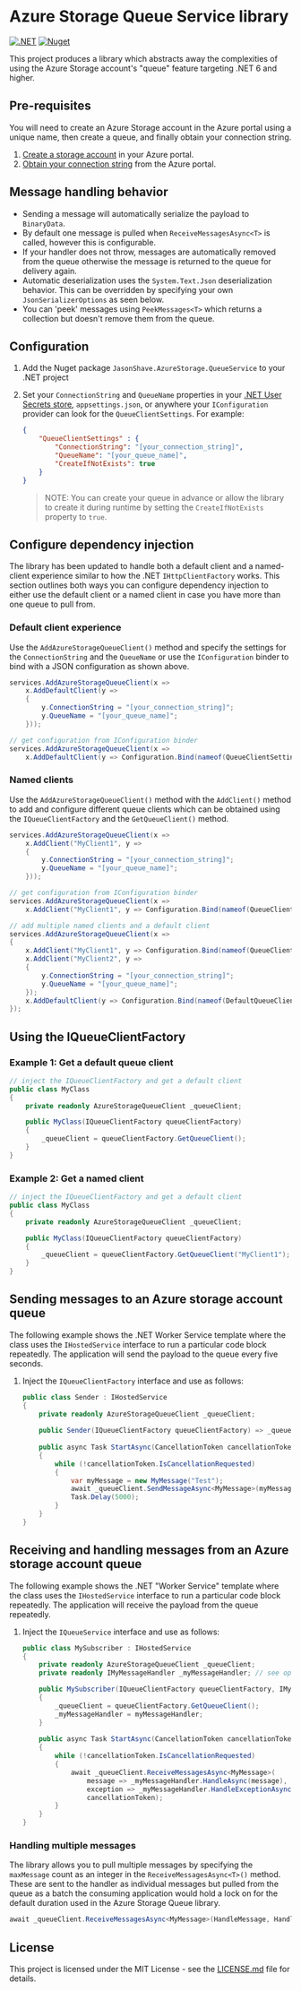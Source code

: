 # Azure Storage Queue Service library

[![.NET](https://github.com/jasonshave/JasonShave.AzureStorage.QueueService/actions/workflows/dotnet.yml/badge.svg)](https://github.com/jasonshave/JasonShave.AzureStorage.QueueService/actions/workflows/dotnet.yml)
[![Nuget](https://github.com/jasonshave/JasonShave.AzureStorage.QueueService/actions/workflows/nuget.yml/badge.svg)](https://github.com/jasonshave/JasonShave.AzureStorage.QueueService/actions/workflows/nuget.yml)

This project produces a library which abstracts away the complexities of using the Azure Storage account's "queue" feature targeting .NET 6 and higher.

## Pre-requisites

You will need to create an Azure Storage account in the Azure portal using a unique name, then create a queue, and finally obtain your connection string.

1. [Create a storage account](https://docs.microsoft.com/en-us/azure/storage/common/storage-account-create?tabs=azure-portal) in your Azure portal.
2. [Obtain your connection string](https://docs.microsoft.com/en-us/azure/storage/common/storage-account-keys-manage?tabs=azure-portal) from the Azure portal.

## Message handling behavior

- Sending a message will automatically serialize the payload to `BinaryData`.
- By default one message is pulled when `ReceiveMessagesAsync<T>` is called, however this is configurable.
- If your handler does not throw, messages are automatically removed from the queue otherwise the message is returned to the queue for delivery again.
- Automatic deserialization uses the `System.Text.Json` deserialization behavior. This can be overridden by specifying your own `JsonSerializerOptions` as seen below.
- You can 'peek' messages using `PeekMessages<T>` which returns a collection but doesn't remove them from the queue.

## Configuration

1. Add the Nuget package `JasonShave.AzureStorage.QueueService` to your .NET project
2. Set your `ConnectionString` and `QueueName` properties in your [.NET User Secrets store](https://docs.microsoft.com/en-us/aspnet/core/security/app-secrets?view=aspnetcore-6.0&tabs=windows), `appsettings.json`, or anywhere your `IConfiguration` provider can look for the `QueueClientSettings`. For example:

    ```json
    {
        "QueueClientSettings" : {
            "ConnectionString": "[your_connection_string]",
            "QueueName": "[your_queue_name]",
            "CreateIfNotExists": true
        }
    }
    ```

    >NOTE: You can create your queue in advance or allow the library to create it during runtime by setting the `CreateIfNotExists` property to `true`.

## Configure dependency injection

The library has been updated to handle both a default client and a named-client experience similar to how the .NET `IHttpClientFactory` works. This section outlines both ways you can configure dependency injection to either use the default client or a named client in case you have more than one queue to pull from.

### Default client experience

Use the `AddAzureStorageQueueClient()` method and specify the settings for the `ConnectionString` and the `QueueName` or use the `IConfiguration` binder to bind with a JSON configuration as shown above.

```csharp
services.AddAzureStorageQueueClient(x => 
    x.AddDefaultClient(y => 
    {
        y.ConnectionString = "[your_connection_string]";
        y.QueueName = "[your_queue_name]";    
    }));
```

```csharp
// get configuration from IConfiguration binder
services.AddAzureStorageQueueClient(x => 
    x.AddDefaultClient(y => Configuration.Bind(nameof(QueueClientSettings), y)));
```

### Named clients

Use the `AddAzureStorageQueueClient()` method with the `AddClient()` method to add and configure different queue clients which can be obtained using the `IQueueClientFactory` and the `GetQueueClient()` method.

```csharp
services.AddAzureStorageQueueClient(x => 
    x.AddClient("MyClient1", y => 
    {
        y.ConnectionString = "[your_connection_string]";
        y.QueueName = "[your_queue_name]";    
    }));
```

```csharp
// get configuration from IConfiguration binder
services.AddAzureStorageQueueClient(x => 
    x.AddClient("MyClient1", y => Configuration.Bind(nameof(QueueClientSettings), y)));
```

```csharp
// add multiple named clients and a default client
services.AddAzureStorageQueueClient(x =>
{
    x.AddClient("MyClient1", y => Configuration.Bind(nameof(QueueClientSettings), y));
    x.AddClient("MyClient2", y =>
    {
        y.ConnectionString = "[your_connection_string]";
        y.QueueName = "[your_queue_name]";
    });
    x.AddDefaultClient(y => Configuration.Bind(nameof(DefaultQueueClientSettings), y));
});
```

## Using the IQueueClientFactory

### Example 1: Get a default queue client

```csharp
// inject the IQueueClientFactory and get a default client
public class MyClass
{
    private readonly AzureStorageQueueClient _queueClient;

    public MyClass(IQueueClientFactory queueClientFactory)
    {
        _queueClient = queueClientFactory.GetQueueClient();
    }
}
```

### Example 2: Get a named client

```csharp
// inject the IQueueClientFactory and get a default client
public class MyClass
{
    private readonly AzureStorageQueueClient _queueClient;

    public MyClass(IQueueClientFactory queueClientFactory)
    {
        _queueClient = queueClientFactory.GetQueueClient("MyClient1");
    }
}
```

## Sending messages to an Azure storage account queue

The following example shows the .NET Worker Service template where the class uses the `IHostedService` interface to run a particular code block repeatedly. The application will send the payload to the queue every five seconds.

1. Inject the `IQueueClientFactory` interface and use as follows:

    ```csharp
    public class Sender : IHostedService
    {
        private readonly AzureStorageQueueClient _queueClient;
        
        public Sender(IQueueClientFactory queueClientFactory) => _queueClient = queueClientFactory.GetQueueClient();
        
        public async Task StartAsync(CancellationToken cancellationToken)
        {
            while (!cancellationToken.IsCancellationRequested)
            {
                var myMessage = new MyMessage("Test");
                await _queueClient.SendMessageAsync<MyMessage>(myMessage, cancellationToken);
                Task.Delay(5000);
            }
        }    
    }
    ```

## Receiving and handling messages from an Azure storage account queue

The following example shows the .NET "Worker Service" template where the class uses the `IHostedService` interface to run a particular code block repeatedly. The application will receive the payload from the queue repeatedly.

1. Inject the `IQueueService` interface and use as follows:

    ```csharp
    public class MySubscriber : IHostedService
    {
        private readonly AzureStorageQueueClient _queueClient;
        private readonly IMyMessageHandler _myMessageHandler; // see optional handler below
    
        public MySubscriber(IQueueClientFactory queueClientFactory, IMyMessageHandler myMessageHandler)
        {
            _queueClient = queueClientFactory.GetQueueClient();
            _myMessageHandler = myMessageHandler;
        }
            
        public async Task StartAsync(CancellationToken cancellationToken)
        {
            while (!cancellationToken.IsCancellationRequested)
            {
                await _queueClient.ReceiveMessagesAsync<MyMessage>(
                    message => _myMessageHandler.HandleAsync(message),
                    exception => _myMessageHandler.HandleExceptionAsync(exception),
                    cancellationToken);
            }
        }
    }
    ```

### Handling multiple messages

The library allows you to pull multiple messages by specifying the `maxMessage` count as an integer in the `ReceiveMessagesAsync<T>()` method. These are sent to the handler as individual messages but pulled from the queue as a batch the consuming application would hold a lock on for the default duration used in the Azure Storage Queue library.

```csharp
await _queueClient.ReceiveMessagesAsync<MyMessage>(HandleMessage, HandleException, cancellationToken, 10);
```

## License

This project is licensed under the MIT License - see the [LICENSE.md](license.md) file for details.
